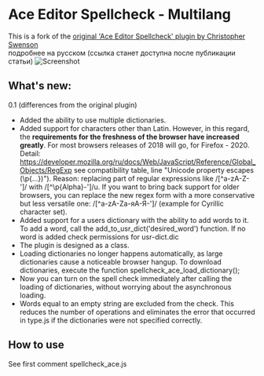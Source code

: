 # Ace Editor Spellcheck - Multilang
This is a fork of the [original 'Ace Editor Spellcheck' plugin by Christopher Swenson](https://github.com/swenson/ace_spell_check_js)  
подробнее на русском (ссылка станет доступна после публикации статьи)
![Screenshot](screenshot.png)
## What's new:
0.1 (differences from the original plugin)
- Added the ability to use multiple dictionaries.
- Added support for characters other than Latin. However, in this regard, the **requirements for the freshness of the browser have increased greatly**. For most browsers releases of 2018 will go, for Firefox - 2020. Detail: https://developer.mozilla.org/ru/docs/Web/JavaScript/Reference/Global_Objects/RegExp see compatibility table, line "Unicode property escapes (\p{...})").
	Reason: replacing part of regular expressions like /[^a-zA-Z\-']/ with /[^\p{Alpha}\-']/u. If you want to bring back support for older browsers, you can replace the new regex form with a more conservative but less versatile one: /[^a-zA-Zа-яА-Я\-']/ (example for Cyrillic character set).
- Added support for a users dictionary with the ability to add words to it. To add a word, call the add_to_usr_dict('desired_word') function. If no word is added check permissions for usr-dict.dic
- The plugin is designed as a class.
- Loading dictionaries no longer happens automatically, as large dictionaries cause a noticeable browser hangup. To download dictionaries, execute the function spellcheck_ace_load_dictionary();
- Now you can turn on the spell check immediately after calling the loading of dictionaries, without worrying about the asynchronous loading.
- Words equal to an empty string are excluded from the check. This reduces the number of operations and eliminates the error that occurred in type.js if the dictionaries were not specified correctly.

## How to use
See first comment spellcheck_ace.js
